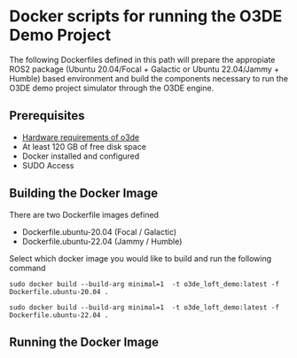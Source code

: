 # Docker scripts for running the O3DE Demo Project

The following Dockerfiles defined in this path will prepare the appropiate
ROS2 package (Ubuntu 20.04/Focal + Galactic or Ubuntu 22.04/Jammy + Humble)
based environment and build the components necessary to run the O3DE demo
project simulator through the O3DE engine.

## Prerequisites

* [Hardware requirements of o3de](https://www.o3de.org/docs/welcome-guide/requirements/)
* At least 120 GB of free disk space
* Docker installed and configured
* SUDO Access

## Building the Docker Image

There are two Dockerfile images defined

* Dockerfile.ubuntu-20.04 (Focal / Galactic)
* Dockerfile.ubuntu-22.04 (Jammy / Humble)

Select which docker image you would like to build and run the following command

```
sudo docker build --build-arg minimal=1  -t o3de_loft_demo:latest -f Dockerfile.ubuntu-20.04 .
```

```
sudo docker build --build-arg minimal=1  -t o3de_loft_demo:latest -f Dockerfile.ubuntu-22.04 .
```

## Running the Docker Image




